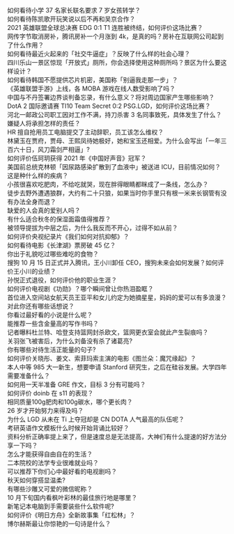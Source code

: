 如何看待小学 37 名家长联名要求 7 岁女孩转学？  
如何看待陈凯歌开玩笑说以后不再和吴京合作？  
2021 英雄联盟全球总决赛 EDG 0:1 T1 连胜被终结，如何评价这场比赛？  
网传字节取消房补，腾讯房补一个月涨到 4k，是真的吗？房补在互联网公司起到了什么作用？  
如何看待最近火起来的「社交牛逼症」？反映了什么样的社会心理？  
四川乐山一景区惊现「开放式」厕所，你会选择使用这种厕所吗？景区为什么要这样设计？  
如何看待韩国不愿提供芯片机密，美国称「别逼我走那一步」？  
《英雄联盟手游》上线，各 MOBA 游戏在线人数受影响了吗？  
中国与不丹签署边界谈判备忘录，有什么意义？将对周边国家产生哪些影响？  
DotA 2 国际邀请赛 TI10 Team Secret 0:2 PSG.LGD，如何评价这场比赛？  
河北一邮政公司职工因对工作不满，持刀杀害 3 名同事致死，具体发生了什么？嫌疑人将承担怎样的责任？  
HR 擅自抢用员工电脑提交了主动辞职，员工该怎么维权？  
林黛玉在贾府，贾母、王熙凤待她极好，她和宝玉还相爱。为什么会写出「一年三百六十日，风刀霜剑严相逼」?  
如何评价伍珂玥获得 2021 年《中国好声音》冠军？  
美国前总统克林顿「因尿路感染扩散到了血液中」被送进 ICU，目前情况如何？这是种什么样的疾病？  
小孩很喜欢吃肥肉，不给吃就哭，现在胖得眼睛都眯成了一条线，怎么办？  
徒步去野外遭遇狼群，大约有二十只狼，如果当时你手里只有根一米来长钢管有没有办法全身而退？  
缺爱的人会真的爱别人吗？  
有什么适合秋冬的保湿面霜值得推荐？  
被领导提拔为中层之后，为什么我反而不开心，过得不如从前？  
如何评价央视纪录片《我们如何对抗抑郁》？  
如何看待电影《长津湖》票房破 45 亿？  
你出于礼貌吃过哪些难吃的食物？  
搜狗 10 月 15 日正式并入腾讯，王小川卸任 CEO，搜狗未来会如何发展？如何评价王小川的业绩？  
孙悦正式退役，如何评价他的职业生涯？  
如何评价电视剧《功勋》？哪个瞬间曾让你热泪盈眶？  
首位进入空间站女航天员王亚平和女儿约定为她摘星星，妈妈的爱可以有多浪漫？对此你还有哪些话想说？  
你看过最好看的小说是什么呢？  
能推荐一些含金量高的写作书吗？  
记者曝料杜兰特、哈登支持篮网封杀欧文，篮网更衣室会就此产生裂痕吗？  
关羽张飞被害后，为什么刘备没有杀了诸葛亮?  
你有哪些对待生活正能量的句子?  
如何评价关晓彤、姜文、索菲玛索主演的电影《图兰朵：魔咒缘起》？  
本人中等 985 大一新生，想要申请 Stanford 研究生，之后在硅谷发展。大学四年需要准备什么？  
如何用一天半准备 GRE 作文，目标 3 分有可能吗？  
如何评价 doinb 在 s11 的表现？  
相同质量100g肥肉和100g碳水，哪个更长肉？  
26 岁才开始努力来得及吗？  
为什么 LGD 从未在 Ti 上夺冠却是 CN DOTA 人气最高的队伍呢？  
考研英语作文模板什么时候开始背诵比较好？  
资料分析正确率提上来了，但是速度总是无法提高，大神们有什么提速的好方法分享一下吗？  
怎么才能获得自由自在的生活？  
二本院校的法学专业很难就业吗？  
可以推荐下你们心中最好看的电视剧吗？  
秋天如何穿搭显温柔?  
有哪些沙雕又可爱的微信昵称？  
10 月下旬国内看枫叶彩林的最佳旅行地是哪里？  
新笔记本电脑到手需要装些什么软件呢?  
如何评价《明日方舟》全新故事集「红松林」？  
博尔赫斯最让你惊艳的一句诗是什么？  
